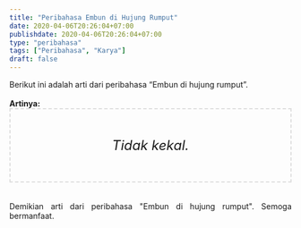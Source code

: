 ```yaml
---
title: "Peribahasa Embun di Hujung Rumput"
date: 2020-04-06T20:26:04+07:00
publishdate: 2020-04-06T20:26:04+07:00
type: "peribahasa"
tags: ["Peribahasa", "Karya"]
draft: false
---
```


<div dir="ltr" style="text-align: left;" trbidi="on"><div style="text-align: justify;">Berikut ini adalah arti dari peribahasa “Embun di hujung rumput”.</div><br /><div style="text-align: justify;"><b>Artinya:</b></div><div style="border: 2px dashed #ddd; font-size: 24px; height: auto; margin: 0 auto; padding: 50px; text-align: center; width: auto;"><i>Tidak kekal.</i></div>
<br /><br /></div><div style="text-align: justify;">Demikian arti dari peribahasa "Embun di hujung rumput". Semoga bermanfaat.</div></div>
